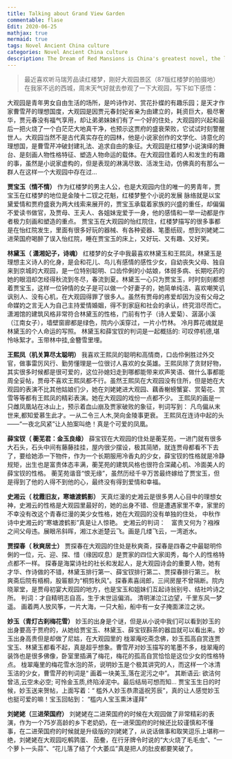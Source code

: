 ```yaml
---
title: Talking about Grand View Garden
commentable: flase
Edit: 2020-06-25
mathjax: true
mermaid: true
tags: Novel Ancient China culture
categories: Novel Ancient China culture
description: The Dream of Red Mansions is China's greatest novel, the life-time work of genius writer Cao Xueqin, the pinnacle of writing, and the countless readers who have fallen for 200 years...[link](https://blog.csdn.net/weixin_37586375/article/details/106962584).
---
```

> 最近喜欢听马瑞芳品读红楼梦，刚好大观园景区（87版红楼梦的拍摄地）在我家不远的西城，周末天气好就去参观了一下大观园，写下如下感悟：
  
大观园是青年男女自由生活的场所，是吟诗作对、赏花扑蝶的有趣乐园；是天才作家曹雪芹的理想国度，大观园是因贾元春封妃省亲为由建立的，耗资巨大，极尽奢华，贾元春没有福气享用，却让弟弟妹妹们有了一个好的住处，大观园的兴起和最后一把火烧了一个白茫茫大地真干净，也预示这贾府的盛衰荣败，它试试时刻警醒世人。大观园当然不是古代真实存在的园林，他是小说家创作的文学化、诗意化的理想国，是曹雪芹冲破封建礼法、追求自由的象征。大观园是红楼梦小说演绎的舞台、是刻画人物性格特征、塑造人物命运的载体。在大观园住着的人和发生的有趣的事，虽然是小说家虚构的，但是表现的淋漓尽致、活泼生动，仿佛真的有那么一群人在这样一个大观园中存在过…

**贾宝玉（情不情）**
作为红楼梦的男主人公，也是大观园内住的唯一的男青年，贾宝玉在红楼梦的地位是金陵十二钗之花魁，红楼梦整个小说的发展
脉络就是以宝黛爱情和贾府盛衰为两大线索来展开的，贾宝玉承载着家族的兴盛的重任，却偏偏不爱读书做官，及贾母、王夫人、各姐妹宠爱于一身，他的感情和一举一动都是作者极力刻画和塑造的重点。
贾宝玉在大观园的怡红院住，红楼梦描写的很多事都是在怡红院发生，里面有很多好玩的器械、有各种瓷器、笔墨纸砚，想到刘姥姥二进荣国府喝醉了误入怡红院，睡在贾宝玉的床上，又好玩、又有趣、又好笑。

**林黛玉（ 潇湘妃子，诗魂）**
红楼梦的女子中我最喜欢林黛玉和王熙凤，林黛玉是理想主义诗人的化身，是会和花儿、鸟儿有感情的感性少女，自幼丧失父母、独自来到京城的大观园，是一位特别聪明、口齿伶俐的小姑娘，体弱多病、长期吃药的她的眼泪却怎经得秋流到冬尽，春流到夏。林黛玉一心只为贾宝玉，时时刻刻都想着贾宝玉，这样一位钟情的女子是可以做一个好妻子的，她简单纯洁、喜欢嘲笑讥讽别人、没有心机，在大观园得罪了很多人。虽然有贾母的疼爱却因为没有父母之命媒妁之言无人为自己主持爱情婚姻，得不到家庭和社会的承认，终究泪尽而亡。
潇湘馆的建筑风格非常符合林黛玉的性格，门前有竹子（诗人爱菊）、潺潺小溪（江南女子），墙壁窗廊都是绿色，院内小溪穿过，一片小竹林。
冷月葬花魂就是林黛玉的个人命运的写照。
林黛玉和薛宝钗的判词是一起概括的: 可叹停机德,堪怜咏絮才。玉带林中挂,金簪雪里埋。

**王熙凤（机关算尽太聪明）**
我喜欢王熙凤的聪明和高情商，口齿伶俐胜过外交官，做事雷厉风行、勤劳懂理是一位很讨人喜欢的女英雄。王熙凤除了贪财好物，其实很多时候都是很可爱的，这位孙媳妇走到哪都能带来欢声笑语、做什么事都能周全妥帖，贾母不喜欢王熙凤都不行。虽然王熙凤在大观园没有住所，但是她在大观园的表演不比其他姑娘们少，她在刘姥姥进大观园、藕香榭螃蟹宴、赏菊花、赏雪等等都有王熙凤的精彩表演。她在大观园的戏份一点都不少。
王熙凤的画是一只雌凤凰站在冰山上，预示着血山崩及贾家破败的象征，判词写到： 凡鸟偏从末世来,都知爱慕生此才。一从二令三人木,哭向金陵事更衰。
王熙凤在连诗中起的头——“一夜北风紧”让人拍案叫绝！真是个可爱的凤凰。

**薛宝钗（ 蘅芜君：金玉良缘）**
薛宝钗在大观园的住处是蘅芜苑，一进门就有很多大石头，石头中间有藤藤挂挂，屋内很少摆设，极其简陋，就连贾母都看不下去了，要给她添一下物件，作为一个长期服用冷香丸的少女，薛宝钗的性格就是冷静规矩，出生也是富贵体态丰满，蘅芜苑的建筑风格也很符合深藏心机、冷面美人的薛宝钗的性格。
蘅芜苑谐音“恨无缘”，虽然历经千辛万苦最终嫁给了贾宝玉，但是得到了他的人得不到他的心，最终没有得到爱情和幸福。

**史湘云（ 枕霞旧友，寒塘渡鹤影）**
天真烂漫的史湘云是很多男人心目中的理想女神，史湘云的性格是大观园里最好的，她的出身不错、但是遭遇家里不幸，家里的不幸没有改这个青春烂漫的美少女性格，她在大观园的没有单独的住处，
中秋作诗中史湘云的“寒塘渡鹤影”真是让人惊艳。
史湘云的判词：　富贵又何为？襁褓之间父母违。展眼吊斜晖，湘江水逝楚云飞。画是几缕飞云，一湾逝水。

**贾探春（ 秋爽居士）**
贾探春在大观园的住处是秋爽斋，探春是四春之中最聪明伶俐的一位，元、迎、探、惜（缘因叹息）是贾家的四位大家闺秀，每个人的性格特点都不一样。
探春是海棠诗社的社长和发起人，是大观园诗会的重要人物，她有才华、作诗做的不错，林黛玉排行第一、薛宝钗排行第二、贾探春排行第三。
秋爽斋后院有梧桐，股匾额为“桐剪秋风”。探春素喜阔郎，三间房屋不曾隔断。院内晓翠堂，是贾母初宴大观园的地方，也是宝玉和姐妹们互起诗翁别号、结社吟诗之所。
判词：才自精明志自高，生于末世运偏消。
清明涕泣江边望，千里东风一梦遥。
画着两人放风筝，一片大海，一只大船，船中有一女子掩面涕泣之状。

**妙玉（青灯古刹梅花雪）**
妙玉的出身是个谜，但是从小说中我们可以看到妙玉的出身要高于贾府的，从她给贾宝玉、林黛玉、薛宝钗斟茶的器皿就可以看出来。妙玉出身高贵但是却做了尼姑，在大观园里的 栊翠庵吃斋念佛，妙玉孤高自赏连贾宝玉、林黛玉都看不起，真是超乎想象。曹雪芹对妙玉描写的笔墨不多，栊翠庵的装饰也是很多佛像，卧室里插满了梅花，梅花的孤高自赏恰恰是这位少女的性格特点。
栊翠庵里的梅花雪水泡的茶，说明妙玉是个极其讲究的人，而这样一个冰清玉洁的少女，曹雪芹的判词是“ 画着一块美玉,落在泥污之中”。 其断语云: 欲洁何曾洁,云空未必空; 可怜金玉质,终陷淖泥中。最后结局可想而知…
贾宝玉生日的时候，妙玉送来贺帖，上面写着：“ 槛外人妙玉恭肃遥祝芳辰”，真的让人感觉妙玉也挺可爱的嘛！宝玉回帖到： “槛内人宝玉熏沐谨拜”

**刘姥姥（三进荣国府）**
刘姥姥在二进荣国府的时候在大观园做了非常精彩的表演，作为一个75岁高龄的乡下老奶奶，在一进荣国府的时候还比较谨慎和不懂事，在二进荣国府的时候就是升级版的刘姥姥了，从说话做事和取笑逗乐上堪称一绝，刘姥姥在大观园吃鹌鹑蛋、 茄鲞，在行牙牌令时说的“大火烧了毛毛虫”、“一个萝卜一头蒜”、“花儿落了结了个大萎瓜”真是把人的肚皮都要笑破了。

